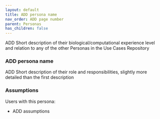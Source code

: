 ```yaml
---
layout: default
title: ADD persona name
nav_order: ADD page number
parent: Personas
has_children: false
---
```


ADD Short description of their biological/computational experience level and relation to any of the other Personas in the Use Cases Repository

### ADD persona name

ADD Short description of their role and responsibilities, slightly more detailed than the first description

### Assumptions

Users with this persona:

-   ADD assumptions
